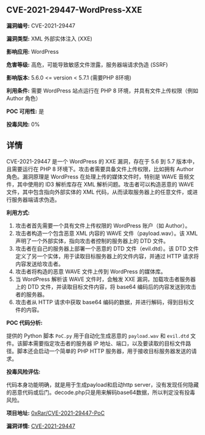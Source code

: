 ## CVE-2021-29447-WordPress-XXE

**漏洞编号:** CVE-2021-29447

**漏洞类型:** XML 外部实体注入 (XXE)

**影响应用:** WordPress

**危害等级:** 高危，可能导致敏感文件泄露，服务器端请求伪造 (SSRF)

**影响版本:** 5.6.0 <= version < 5.7.1 (需要PHP 8环境)

**利用条件:** 需要 WordPress 站点运行在 PHP 8 环境，并具有文件上传权限（例如 Author 角色）

**POC 可用性:** 是

**投毒风险:** 0%

## 详情

CVE-2021-29447 是一个 WordPress 的 XXE 漏洞，存在于 5.6 到 5.7 版本中，且需要运行在 PHP 8 环境下。攻击者需要具备文件上传权限，比如拥有 Author 角色。漏洞原理是 WordPress 在处理上传的媒体文件时，特别是 WAVE 音频文件，其中使用的 ID3 解析库存在 XML 解析问题。攻击者可以构造恶意的 WAVE 文件，其中包含指向外部实体的 XML 代码，从而读取服务器上的任意文件，或进行服务器端请求伪造。

**利用方式:**

1.  攻击者首先需要一个具有文件上传权限的 WordPress 账户（如 Author）。
2.  攻击者构造一个包含恶意 XML 内容的 WAVE 文件（payload.wav）。该 XML 声明了一个外部实体，指向攻击者控制的服务器上的 DTD 文件。
3.  攻击者在自己的服务器上部署一个恶意的 DTD 文件（evil.dtd）。该 DTD 文件定义了另一个实体，用于读取目标服务器上的文件内容，并通过 HTTP 请求将内容发送给攻击者。
4.  攻击者将构造的恶意 WAVE 文件上传到 WordPress 的媒体库。
5.  当 WordPress 解析该 WAVE 文件时，会触发 XXE 漏洞，加载攻击者服务器上的 DTD 文件，并读取目标文件内容，将 base64 编码后的内容发送到攻击者的服务器。
6.  攻击者从 HTTP 请求中获取 base64 编码的数据，并进行解码，得到目标文件的内容。

**POC 代码分析:**

提供的 Python 脚本 `PoC.py` 用于自动化生成恶意的 `payload.wav` 和 `evil.dtd` 文件。该脚本需要指定攻击者的服务器 IP 地址、端口，以及要读取的目标文件路径。脚本还会启动一个简单的 PHP HTTP 服务器，用于接收目标服务器发送的请求。

**投毒风险评估:**

代码本身功能明确，就是用于生成payload和启动http server，没有发现任何隐藏的恶意代码或后门。decode.php只是用来解码base64数据，所以判定没有投毒风险。

**项目地址:** [0xRar/CVE-2021-29447-PoC](https://github.com/0xRar/CVE-2021-29447-PoC)

**漏洞详情:** [CVE-2021-29447](https://nvd.nist.gov/vuln/detail/CVE-2021-29447)